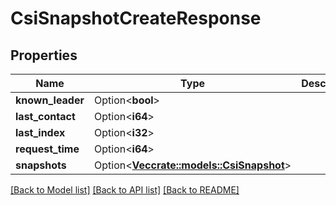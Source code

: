 # CsiSnapshotCreateResponse

## Properties

| Name             | Type                                                          | Description | Notes      |
| ---------------- | ------------------------------------------------------------- | ----------- | ---------- |
| **known_leader** | Option<**bool**>                                              |             | [optional] |
| **last_contact** | Option<**i64**>                                               |             | [optional] |
| **last_index**   | Option<**i32**>                                               |             | [optional] |
| **request_time** | Option<**i64**>                                               |             | [optional] |
| **snapshots**    | Option<[**Vec<crate::models::CsiSnapshot>**](CSISnapshot.md)> |             | [optional] |

[[Back to Model list]](../README.md#documentation-for-models)
[[Back to API list]](../README.md#documentation-for-api-endpoints)
[[Back to README]](../README.md)
